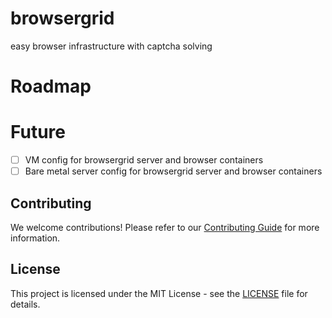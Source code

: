 # browsergrid
easy browser infrastructure with captcha solving


# Roadmap

# Future
- [ ] VM config for browsergrid server and browser containers
- [ ] Bare metal server config for browsergrid server and browser containers

## Contributing

We welcome contributions! Please refer to our [Contributing Guide](./.github/CONTRIBUTING.md) for more information.

## License

This project is licensed under the MIT License - see the [LICENSE](./LICENSE) file for details.